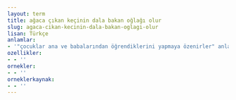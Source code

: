 ```yaml
---
layout: term
title: ağaca çıkan keçinin dala bakan oğlağı olur
slug: agaca-cikan-kecinin-dala-bakan-oglagi-olur
lisan: Türkçe
anlamlar:
- '"çocuklar ana ve babalarından öğrendiklerini yapmaya özenirler" anlamında kullanılan bir söz'
ozellikler:
- - ''
ornekler:
- - ''
orneklerkaynak:
- - ''
---
```

